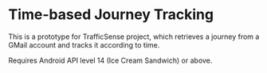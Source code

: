 Time-based Journey Tracking
========

This is a prototype for TrafficSense project, which retrieves a journey from a GMail account and tracks it according to time.

Requires Android API level 14 (Ice Cream Sandwich) or above.

